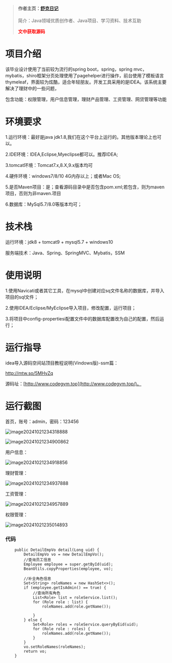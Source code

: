 > #### 作者主页：[舒克日记](https://blog.csdn.net/cativen)
>
>  简介：Java领域优质创作者、Java项目、学习资料、技术互助
>
> <b><font color=red>文中获取源码</font></b>

# 项目介绍

该毕业设计使用了当前较为流行的spring boot，spring，spring mvc，mybatis，shiro框架分页处理使用了pagehelper进行操作，前台使用了模板语言thymeleaf，界面较为炫酷，适合年轻朋友。开发工具采用的是IDEA。该系统主要解决了理财中的一些问题，

包含功能：权限管理，用户信息管理，理财产品管理、工资管理、网贷管理等功能

# 环境要求

1.运行环境：最好是java jdk1.8,我们在这个平台上运行的。其他版本理论上也可以。

2.IDE环境：IDEA,Eclipse,Myeclipse都可以。推荐IDEA;

3.tomcat环境：Tomcat7.x,8.X,9.x版本均可

4.硬件环境：windows7/8/10 4G内存以上；或者Mac OS;

5.是否Maven项目：是；查看源码目录中是否包含pom.xml;若包含，则为maven项目，否则为非maven.项目

6.数据库：MySql5.7/8.0等版本均可；

# 技术栈

运行环境：jdk8 + tomcat9 + mysql5.7 + windows10

服务端技术：Java、Spring、SpringMVC、Mybatis，SSM

# 使用说明

1.使用Navicati或者其它工具，在mysql中创建对应sq文件名称的数据库，并导入项目的sql文件；

2.使用IDEA/Eclipse/MyEclipse导入项目，修改配置，运行项目；

3.将项目中config-propertiesi配置文件中的数据库配置改为自己的配置，然后运行；

# 运行指导

idea导入源码空间站顶目教程说明(Vindows版)-ssm篇：

http://mtw.so/5MHvZq

源码址：[http://www.codegym.top](http://www.codegym.top/)。

# 运行截图

首页，账号：admin，密码：123456

![image20241021234318888](https://img-blog.csdnimg.cn/img_convert/9e140a4268e9507d2b8f3b9fa71b4f69.png)

![image20241021234900862](https://img-blog.csdnimg.cn/img_convert/22a18d90a63abc592c176b9bbaf541df.png)

用户信息：

![image20241021234918856](https://img-blog.csdnimg.cn/img_convert/9d471e4b04e5aaae055d8e311e6eef29.png)

理财管理：

![image20241021234937888](https://img-blog.csdnimg.cn/img_convert/83bac82dad255438ad7433002c4d2b36.png)

工资管理：

![image20241021234957889](https://img-blog.csdnimg.cn/img_convert/55812055be2604621ec0284df8a8d8a2.png)

权限管理：

![image20241021235014893](https://img-blog.csdnimg.cn/img_convert/9a0eb9d7387637207c573fa096ba4b51.png)

### 代码

```
    public DetailEmpVo detail(Long uid) {
        DetailEmpVo vo = new DetailEmpVo();
        //查询员工信息
        Employee employee = super.getById(uid);
        BeanUtils.copyProperties(employee, vo);

        //补全角色信息
        Set<String> roleNames = new HashSet<>();
        if (employee.getIsAdmin() == true) {
            //查询所有角色
            List<Role> list = roleService.list();
            for (Role role : list) {
                roleNames.add(role.getName());

            }
        } else {
            Set<Role> roles = roleService.queryByEid(uid);
            for (Role role : roles) {
                roleNames.add(role.getName());
            }
        }
        vo.setRoleNames(roleNames);
        return vo;
    }
```
